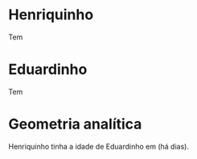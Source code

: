 # Henriquinho

> <span id="birthdayHenrique"></span>

Tem __<span id="idadeHenrique"></span>__

# Eduardinho

> <span id="birthDayEduardo"></span>

Tem __<span id="idadeEduardo"></span>__


# Geometria analítica

Henriquinho tinha a idade de Eduardinho em __<span id="dataHenrique"></span>__ (há <span id="tempoPassado"></span> dias).


<script src="/moment.min.js">
</script>

<script type="text/javascript">
    var nascimentoHenrique = moment('20130826');
    var nascimentoEduardo  = moment('20161201');

    var idadeEduardo = moment.duration(moment().diff(nascimentoEduardo));
    var idadeHenrique = moment.duration(moment().diff(nascimentoHenrique));

    var dataHenriqueMesmaIdade = nascimentoHenrique.clone().add(idadeEduardo);


    document.getElementById("birthdayHenrique").innerHTML = nascimentoHenrique.format('LL');
    document.getElementById("birthDayEduardo").innerHTML  = nascimentoEduardo.format('LL');
    document.getElementById("idadeHenrique").innerHTML = durationToString(idadeHenrique);
    document.getElementById("idadeEduardo").innerHTML  = durationToString(idadeEduardo);

    document.getElementById("dataHenrique").innerHTML = dataHenriqueMesmaIdade.format('LL');
    document.getElementById("tempoPassado").innerHTML = moment().diff(dataHenriqueMesmaIdade, 'days');

    function durationToString(duration) {
        return duration.years() + " anos, " + duration.months() + " meses e " + duration.days() + " dias"
    }

</script>
